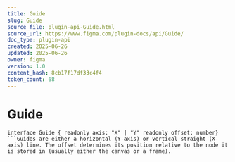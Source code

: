 ```yaml
---
title: Guide
slug: Guide
source_file: plugin-api-Guide.html
source_url: https://www.figma.com/plugin-docs/api/Guide/
doc_type: plugin-api
created: 2025-06-26
updated: 2025-06-26
owner: figma
version: 1.0
content_hash: 8cb17f17df33c4f4
token_count: 68
---
```

# Guide

```
interface Guide { readonly axis: "X" | "Y" readonly offset: number}
```Guides are either a horizontal (Y-axis) or vertical straight (X-axis) line. The offset determines its position relative to the node it is stored in (usually either the canvas or a frame).